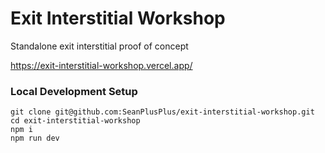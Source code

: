 # Exit Interstitial Workshop

Standalone exit interstitial proof of concept

https://exit-interstitial-workshop.vercel.app/

### Local Development Setup

```
git clone git@github.com:SeanPlusPlus/exit-interstitial-workshop.git
cd exit-interstitial-workshop
npm i
npm run dev
```
